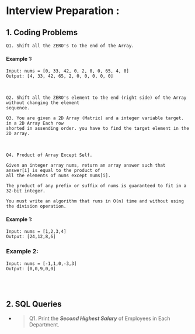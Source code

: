 # Interview Preparation :

## 1. Coding Problems <br>

```
Q1. Shift all the ZERO's to the end of the Array.
```
#### Example 1:
```
Input: nums = [0, 33, 42, 0, 2, 0, 0, 65, 4, 0]
Output: [4, 33, 42, 65, 2, 0, 0, 0, 0, 0]
```
<br>

```
Q2. Shift all the ZERO's element to the end (right side) of the Array without changing the element
sequence.
```

```
Q3. You are given a 2D Array (Matrix) and a integer variable target. in a 2D Array Each row
shorted in assending order. you have to find the target element in the 2D array.
```

<br>

```
Q4. Product of Array Except Self.

Given an integer array nums, return an array answer such that answer[i] is equal to the product of
all the elements of nums except nums[i].

The product of any prefix or suffix of nums is guaranteed to fit in a 32-bit integer.

You must write an algorithm that runs in O(n) time and without using the division operation.
```
#### Example 1:
```
Input: nums = [1,2,3,4]
Output: [24,12,8,6]
```
### Example 2:
```
Input: nums = [-1,1,0,-3,3]
Output: [0,0,9,0,0]
```
<br><br>
## 2. SQL Queries <br>

- > Q1. Print the ***Second Highest Salary*** of Employees in Each Department.